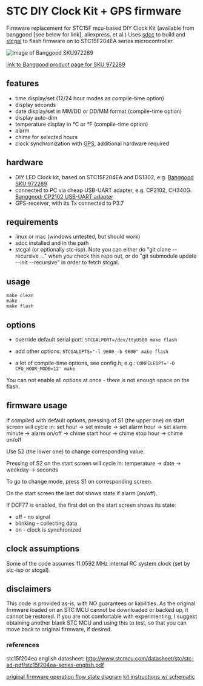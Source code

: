 # STC DIY Clock Kit + GPS firmware
Firmware replacement for STC15F mcu-based DIY Clock Kit (available from banggood [see below for link], aliexpress, et al.) Uses [sdcc](http://sdcc.sf.net) to build and [stcgal](https://github.com/grigorig/stcgal) to flash firmware on to STC15F204EA series microcontroller.

![Image of Banggood SKU972289](http://img.banggood.com/thumb/large/2014/xiemeijuan/03/SKU203096/A3.jpg?p=D9031748980672016067)

[link to Banggood product page for SKU 972289](http://www.banggood.com/DIY-4-Digit-LED-Electronic-Clock-Kit-Temperature-Light-Control-Version-p-972289.html?p=D9031748980672016067)

## features

* time display/set (12/24 hour modes as compile-time option)
* display seconds
* date display/set in MM/DD or DD/MM format (compile-time option)
* display auto-dim
* temperature display in °C or °F (compile-time option)
* alarm
* chime for selected hours
* clock synchronization with [GPS](https://en.wikipedia.org/wiki/GPS), additional hardware required

## hardware

* DIY LED Clock kit, based on STC15F204EA and DS1302, e.g. [Banggood SKU 972289](http://www.banggood.com/DIY-4-Digit-LED-Electronic-Clock-Kit-Temperature-Light-Control-Version-p-972289.html?p=D9031748980672016067)
* connected to PC via cheap USB-UART adapter, e.g. CP2102, CH340G. [Banggood: CP2102 USB-UART adapter](http://www.banggood.com/CJMCU-CP2102-USB-To-TTLSerial-Module-UART-STC-Downloader-p-970993.html?p=D9031748980672016067)
* GPS-receiver, with its Tx connected to P3.7

## requirements
* linux or mac (windows untested, but should work)
* sdcc installed and in the path
* stcgal (or optionally stc-isp). Note you can either do "git clone --recursive ..." when you check this repo out, or do "git submodule update --init --recursive" in order to fetch stcgal.

## usage
```
make clean
make
make flash
```

## options
* override default serial port:
`STCGALPORT=/dev/ttyUSB0 make flash`

* add other options:
`STCGALOPTS="-l 9600 -b 9600" make flash`

* a lot of compile-time options, see config.h; e.g.:
`COMPILEOPT='-D CFG_HOUR_MODE=12' make`

You can not enable all options at once - there is not enough space on the flash.

## firmware usage

If compiled with default options, pressing of S1 (the upper one) on start screen will cycle in:
set hour -> set minute -> set alarm hour -> set alarm minute -> alarm on/off -> chime start hour -> chime stop hour -> chime on/off

Use S2 (the lower one) to change corresponding value.

Pressing of S2 on the start screen will cycle in:
temperature -> date -> weekday -> seconds

To go to change mode, press S1 on corresponding screen.

On the start screen the last dot shows state if alarm (on/off).

If DCF77 is enabled, the first dot on the start screen shows its state: 
* off - no signal
* blinking - collecting data
* on - clock is synchronized

## clock assumptions
Some of the code assumes 11.0592 MHz internal RC system clock (set by stc-isp or stcgal).

## disclaimers
This code is provided as-is, with NO guarantees or liabilities.
As the original firmware loaded on an STC MCU cannot be downloaded or backed up, it cannot be restored. If you are not comfortable with experimenting, I suggest obtaining another blank STC MCU and using this to test, so that you can move back to original firmware, if desired.

### references
stc15f204ea english datasheet:
http://www.stcmcu.com/datasheet/stc/stc-ad-pdf/stc15f204ea-series-english.pdf

[original firmware operation flow state diagram](docs/DIY_LED_Clock_operation_original.png)
[kit instructions w/ schematic](docs/DIY_LED_Clock.png)


